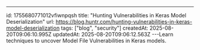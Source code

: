 ---
id: 1755680771012vfiwnpqsh
title: "Hunting Vulnerabilities in Keras Model Deserialization"
url: https://blog.huntr.com/hunting-vulnerabilities-in-keras-model-deserialization
tags: ["blog", "security"]
createdAt: 2025-08-20T09:06:10.995Z
updatedAt: 2025-08-20T09:06:12.563Z
---Learn techniques to uncover Model File Vulnerabilities in Keras models.
